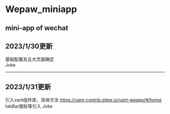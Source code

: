 # Wepaw_miniapp
mini-app of wechat
---
## 2023/1/30更新  
基础配置及五大页面确定  
Joke

---
## 2023/1/31更新
引入vant组件库，具体方法 https://vant-contrib.gitee.io/vant-weapp/#/home  
tabBar图标等引入 
Joke  


